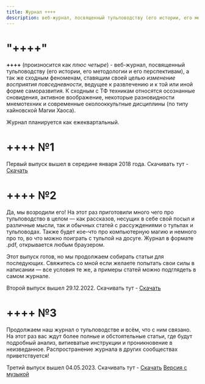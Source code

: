 ```yaml
---
title: Журнал ++++
description: веб-журнал, посвященный тульповодству (его истории, его методологии и его перспективам), а так же сходным феноменам, ставящим своей целью *изменение восприятия повседневности*, ведущее к развлечению и к той или иной форме саморазвития. К сходным с ТФ техникам относятся осознанные сновидения, активное воображение, некоторые разновидности мнемотехник и современные околооккультные дисциплины (по типу хайновской Магии Хаоса).
---
```


# "++++" 
**++++** (произносится как *плюс четыре*) - веб-журнал, посвященный тульповодству (его истории, его методологии и его перспективам), а так же сходным феноменам, ставящим своей целью *изменение восприятия повседневности*, ведущее к развлечению и к той или иной форме саморазвития. К сходным с ТФ техникам относятся осознанные сновидения, активное воображение, некоторые разновидности мнемотехник и современные околооккультные дисциплины (по типу хайновской Магии Хаоса).

Журнал планируется как ежеквартальный.

# ++++ №1
Первый выпуск вышел в середине января 2018 года. Скачивать тут - [Скачать](plusfour1.pdf)

# ++++ №2
Да, мы возродили его! На этот раз приготовили много чего про тульповодство в целом — как рассказов, несущих в себе свой посыл и различные мысли, так и обычных статей с рассуждениями о тульпах и тульповодах. Также будет кое-что про компьютерную магию и немного про то, во что можно поиграть с тульпой на досуге. Журнал в формате .pdf, открывается любым браузером. 

Этот выпуск готов, но мы продолжаем собирать статьи для последующих. Свяжитесь со мной если желаете попытать свои силы в написании — все условия те же, а примеры статей можно подглядеть в самом журнале.

Второй выпуск вышел 29.12.2022. Скачивать тут - [Скачать](plusfour2.pdf)

# ++++ №3
Продолжаем наш журнал о тульповодстве и всём, что с ним связано. На этот раз вас ждут более полные и обстоятельные статьи, где будут подробный анализ, витиеватые инструкции и проникновение в неизведанное. Распространение журнала в других сообществах приветствуется!

Третий выпуск вышел 04.05.2023. Скачивать тут - [Скачать](plusfour3.pdf) [Версия с музыкой](https://plusfour.anoma.li/plusfour3acrobat.pdf)

